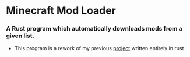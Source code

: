 # Minecraft Mod Loader
### A Rust program which automatically downloads mods from a given list.
* This program is a rework of my previous [project](https://github.com/Rayrsn/Minecraft-Auto-Mod-Downloader) written entirely in rust
